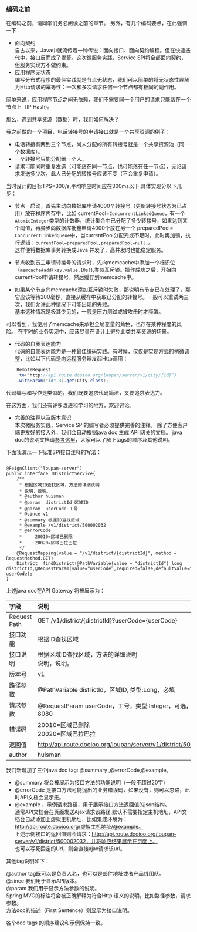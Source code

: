 ### 编码之前
在编码之前，请同学们务必阅读之前的章节。
另外，有几个编码要点，在此强调一下：

* 面向契约  
自古以来，Java中就流传着一种传说：面向接口、面向契约编程。但在快速迭代中，接口反而成了累赘。这次微服务实践，Service SPI将全部面向契约，但服务实现方不做约束。
* 应用程序无状态  
编写分布式程序的最佳实践就是节点无状态，我们可以简单的将无状态性理解为Http请求的幂等性：一次和多次请求任何一个节点都有相同的副作用。

简单来说，应用程序节点之间无依赖，我们不需要同一个用户的请求只能落在一个节点上（IP Hash)。

那么，遇到共享资源（数据）时，我们如何解决？

我之前做的一个项目，电话转接号的申请接口就是一个共享资源的例子：

*  电话转接有两到三个节点，尚未分配的所有转接号就是一个共享资源池（同一个数据库）。
*  一个转接号只能分配给一个人。
*  请求可能同时重复发送（可能落在同一节点，也可能落在任一节点），无论请求发送多少次，此人已分配的转接号应该不变（不会重复申请）。

当时设计的目标TPS=300/s,平均响应时间应在300ms以下,具体实现分以下几步：

*  节点一启动，首先主动向数据库申请4000个转接号（更新转接号状态为已占用）放在程序内存中，比如 currentPool=`ConcurrentLinkedQueue`，有一个`AtomicInteger`类型的计数器，统计集合中已分配了多少转接号，如果达到某个阈值，再异步向数据库批量申请4000个放在另一个 preparedPool=` ConcurrentLinkedQueue`中，当currentPool分配完或不足时，此时再加锁，执行逻辑：`currentPool=preparedPool,preparedPool=null;`。  
   这样便将数据库事务转换成Java 并发了，高并发时也能稳定服务。  

* 节点收到员工申请转接号的请求时，先向memcache中添加一个标识位（`memcache#add(key,value,10s)`),类似互斥锁。操作成功之后，开始向currentPool申请转接号，然后缓存到memcache中。  

* 如果某个节点向memcache添加互斥锁时失败，那说明有节点已在处理了，那它应该等待200毫秒，直接从缓存中获取已分配的转接号。一般可以重试两三次，我们允许此种情况下可能出现的失败。  
  基本这种情况是极其少见的，一般是压力测试或被攻击时才频繁。
  
 可以看到，我使用了memcache来承担全局变量的角色，也存在某种程度的风险。
 在平时的业务实现中，应该尽量在设计上避免此类共享资源的场景。
 
* 代码的自我表达能力  
代码的自我表达能力是一种最佳编码实践。有时候，仅仅是实现方式的稍微调整，比如以下代码是向远程服务器发起Http调用：
 
```java
	RemoteRequest  
	.to(“http://api.route.dooioo.org/loupan/server/v1/city/{id}”)
    .withParam("id",3).get(City.class);
```
代码编写和写作是类似的，我们既要追求代码简洁，又要追求表达力。

在这方面，我们还有许多改进和学习的地方，欢迎讨论。

* 完善的注释以及版本意识  
本次微服务实践，Service SPI的编写者必须提供完善的注释。
除了方便客户端更友好的接入外，我们会自动根据java doc 生成 API 网关的文档。
java doc的说明文档请[参考这里](http://www.oracle.com/technetwork/java/javase/documentation/index-137868.html#tag)，大家可以了解下tags的顺序及其他说明。

下面我演示一下标准SPI接口注释的写法：
<pre><code class=“java”>
@FeignClient("loupan-server")
public interface IDistrictService{
	/**
	 * 根据区域ID查找区域，方法的详细说明
	 * 说明，说明。
	 * @author huisman
	 * @param  districtId 区域ID
	 * @param  userCode 工号
	 * @since v1
	 * @summary 根据ID查找区域 
	 * @example /v1/district/500002032
 	 * @errorCode 
 	 * &nbsp;&nbsp;&nbsp;&nbsp;20010=区域已删除
	 * &nbsp;&nbsp;&nbsp;&nbsp;20020=区域巴拉巴拉
	 */
	@RequestMapping(value = "/v1/district/{districtId}", method = RequestMethod.GET)
	District  findDistrict(@PathVariable(value = "districtId") long districtId,@RequestParam(value=“userCode”,required=false,defaultValue=“8080”)Integer userCode);
}
</code></pre>

上述java doc在API Gateway 将被展示为：

|  字段  | 说明|
| :------------ | :-----------| 
| Request Path  | GET /v1/district/{districtId}?userCode={userCode}  |
| 接口功能  | 根据ID查找区域          |
| 接口说明  | 根据区域ID查找区域，方法的详细说明<br>说明，说明。      |
| 版本号  | v1          |
| 路径参数 | @PathVariable districtId，区域ID, 类型:Long，必填       |
| 请求参数 | @RequestParam userCode，工号，类型:Integer，可选，默认值8080      |
| 错误码|20010=区域已删除<br>20020=区域巴拉巴拉   |
| 返回值| http://api.route.dooioo.org/loupan/server/v1/district/500002032 |
| author|huisman|

我们新增加了三个java doc tag: @summary ,@errorCode,@example。

*  @summary 将会被展示为接口方法的功能说明（一般不超过20字）
*  @errorCode 是接口方法可能抛出的业务错误码，如果没有，则可以忽略，此时API文档会显示无。
* @example ，示例请求路径，用于展示接口方法返回值的json结构。  
通常API文档会在页面发送Ajax请求该路径,默认不需要指定主机地址，API文档会自动添加上虚拟主机地址，比如集成环境为：http://api.route.dooioo.org/虚拟主机地址/@example。  
上述示例接口的返回值则会请求：http://api.route.dooioo.org/loupan-server/v1/district/500002032，并将响应结果展示在页面上。  
 也可以写死固定的Url，则会直接ajax请求该url。

其他tag说明如下：

@author tag既可以是负责人名，也可以是邮件地址或者产品线团队。<br>
@since 我们用于显示API版本。<br>
@param 我们用于显示方法参数的说明。<br>
Spring MVC的标注将会被正确解释为符合Http 语义的说明，比如路径参数，请求参数。<br>
方法doc的描述（First Sentence）则显示为接口说明。

各个doc tags 的顺序建议和示例保持一致。


 
 
       